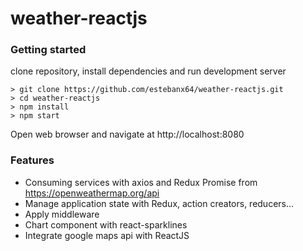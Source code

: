 # weather-reactjs

### Getting started

clone repository, install dependencies and run development server

```
> git clone https://github.com/estebanx64/weather-reactjs.git
> cd weather-reactjs
> npm install
> npm start
```

Open web browser and navigate at http://localhost:8080

### Features

- Consuming services with axios and Redux Promise from https://openweathermap.org/api
- Manage application state with Redux, action creators, reducers...
- Apply middleware
- Chart component with react-sparklines
- Integrate google maps api with ReactJS
